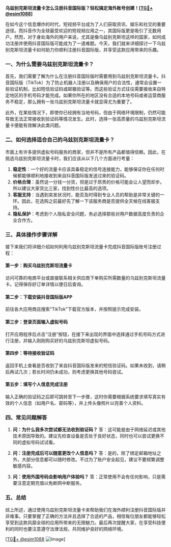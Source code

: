 **乌兹别克斯坦流量卡怎么注册抖音国际版？轻松搞定海外账号创建！[[TG💪+ @esim1088](https://t.me/s/esim1088)]**

在如今这个信息爆炸的时代，短视频平台成为了人们获取资讯、娱乐和社交的重要途径。而抖音作为全球最受欢迎的短视频应用之一，其国际版更是吸引了无数用户。然而，对于身处海外的用户来说，尤其是像乌兹别克斯坦这样的国家，如何成功注册并使用抖音国际版可能成为了一道难题。今天，我们就来详细探讨一下乌兹别克斯坦流量卡如何助力你顺利注册抖音国际版，并享受这款应用带来的乐趣。

### 一、为什么需要乌兹别克斯坦流量卡？

首先，我们需要了解为什么在注册抖音国际版时需要用到乌兹别克斯坦流量卡。抖音国际版（TikTok）为了防止机器人注册以及确保用户的合法性，通常会设置一些验证机制，比如短信验证码或邮箱验证等。而这些验证方式往往需要接收来自特定地区的手机号码才能完成。如果你所在的地区没有合适的本地号码或者运营商服务不稳定，那么拥有一张乌兹别克斯坦流量卡就显得尤为重要了。

此外，在某些情况下，即使你已经拥有当地号码，但由于网络环境限制，仍然可能导致无法正常接收到验证码等情况发生。此时，选择一张高质量的乌兹别克斯坦流量卡便能有效解决此类问题。

### 二、如何选择适合自己的乌兹别克斯坦流量卡？

市面上有许多提供虚拟号码服务的商家，但并不是所有产品都值得信赖。因此，在挑选乌兹别克斯坦流量卡时，我们应该从以下几个方面进行考量：

1. **稳定性**：一个好的流量卡应该具备稳定的信号连接能力，能够保证你在任何时候都能够顺利地接收到来自抖音国际版发送过来的验证码。
2. **价格合理**：虽然说一分钱一分货，但是过于昂贵的价格可能会让人望而却步。所以建议大家货比三家，找到性价比最高的选项。
3. **客服支持**：当遇到突发状况时，能否及时得到专业人员的帮助是非常关键的一环。因此，在选购之前最好先了解一下该服务商是否提供全天候在线客服支持。
4. **隐私保护**：考虑到个人隐私安全问题，务必选择那些对用户数据高度负责的企业合作方。

### 三、具体操作步骤详解

接下来我们将详细介绍如何利用乌兹别克斯坦流量卡完成抖音国际版账号注册过程：

#### 第一步：购买乌兹别克斯坦流量卡
访问可靠的电商平台或直接联系相关供应商下单购买所需数量的乌兹别克斯坦流量卡。记得保存好订单详情以便日后查询。

#### 第二步：下载安装抖音国际版APP
前往各大应用商店搜索“TikTok”下载官方版本，并按照提示完成安装。

#### 第三步：登录页面输入虚拟号码
打开应用程序后点击“注册”按钮，在接下来出现的界面中选择通过手机号码方式进行注册，并输入刚刚购买好的乌兹别克斯坦虚拟号码。

#### 第四步：等待接收验证码
返回手机上查看是否收到了来自抖音国际版发来的短信验证码。如果未收到，请稍后再试几次；若长时间仍未成功，则考虑更换其他号码尝试。

#### 第五步：填写个人信息完成注册
输入正确的验证码之后即可跳转至下一步骤，这时你需要根据系统要求填写真实有效的个人信息（如用户名、密码等），并上传头像照片以完善个人资料。

### 四、常见问题解答

1. **问：为什么我多次尝试都无法收到验证码？**
   答：这可能是由于网络延迟或其他技术原因导致的。建议先检查设备是否处于良好状态，同时也可以尝试更换不同的虚拟号码试试看。

2. **问：注册完成后可以随意更改个人信息吗？**
   答：是的，除了绑定邮箱地址之外，大部分信息都可以随时修改。不过为了账户安全起见，建议不要频繁调整敏感内容。

3. **问：使用外国号码会影响用户体验吗？**
   答：正常使用不会有任何影响，只是需要注意定期充值以免断网中断服务。

### 五、总结

综上所述，通过使用乌兹别克斯坦流量卡来帮助我们在海外顺利注册抖音国际版并非难事。只要掌握了正确的方法并且选择了合适的产品，相信每位朋友都能够轻松享受到这款风靡全球的应用所带来的无限魅力。最后再次提醒大家，在享受科技便利的同时也要注意遵守法律法规，共同维护良好的网络环境。

[[TG💪+ @esim1088](https://t.me/s/esim1088) ![Image](https://i.postimg.cc/4NQfJmqS/Snipaste-2025-05-13-00-14-12.png)]